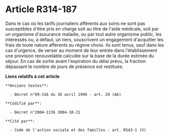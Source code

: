 # Article R314-187

Dans le cas où les tarifs journaliers afférents aux soins ne sont pas susceptibles d'être pris en charge soit au titre de
l'aide médicale, soit par un organisme d'assurance maladie, ou par tout autre organisme public, les intéressés ou, à défaut,
un tiers, souscrivent un engagement d'acquitter les frais de toute nature afférents au régime choisi. Ils sont tenus, sauf
dans les cas d'urgence, de verser au moment de leur entrée dans l'établissement une provision renouvelable calculée sur la
base de la durée estimée du séjour. En cas de sortie avant l'expiration du délai prévu, la fraction dépassant le nombre de
jours de présence est restituée.

**Liens relatifs à cet article**

	**Anciens textes**:

	  - Décret n°99-316 du 26 avril 1999 - art. 29 (Ab)

	**Codifié par**:

	  - Décret n°2004-1136 2004-10-21

	**Cité par**:

	  - Code de l'action sociale et des familles - art. R543-1 (V)
